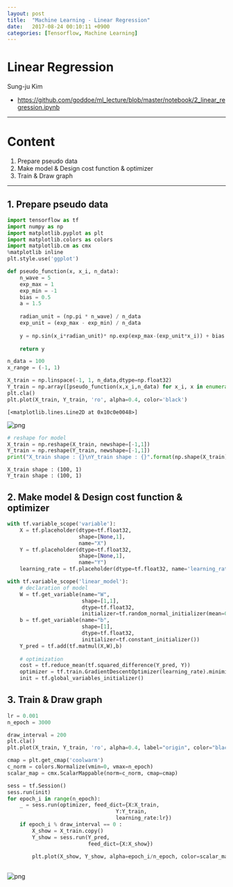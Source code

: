 ```yaml
---
layout: post
title:  "Machine Learning - Linear Regression"
date:   2017-08-24 00:10:11 +0900
categories: [Tensorflow, Machine Learning]
---
```


# Linear Regression
Sung-ju Kim
+ <a href="https://github.com/goddoe/ml_lecture/blob/master/notebook/2_linear_regression.ipynb">https://github.com/goddoe/ml_lecture/blob/master/notebook/2_linear_regression.ipynb</a>

- - -

# Content
1. Prepare pseudo data
2. Make model & Design cost function & optimizer
3. Train & Draw graph

- - -
## 1. Prepare pseudo data

```python
import tensorflow as tf
import numpy as np
import matplotlib.pyplot as plt
import matplotlib.colors as colors
import matplotlib.cm as cmx
%matplotlib inline
plt.style.use('ggplot')
```

```python
def pseudo_function(x, x_i, n_data):
    n_wave = 5
    exp_max = 1
    exp_min = -1
    bias = 0.5
    a = 1.5
    
    radian_unit = (np.pi * n_wave) / n_data
    exp_unit = (exp_max - exp_min) / n_data 
    
    y = np.sin(x_i*radian_unit)* np.exp(exp_max-(exp_unit*x_i)) + bias + a*x
    
    return y
```


```python
n_data = 100
x_range = (-1, 1)

X_train = np.linspace(-1, 1, n_data,dtype=np.float32)
Y_train = np.array([pseudo_function(x,x_i,n_data) for x_i, x in enumerate(list(X_train))], dtype=np.float32)
plt.cla()
plt.plot(X_train, Y_train, 'ro', alpha=0.4, color='black')
```




    [<matplotlib.lines.Line2D at 0x10c0e0048>]




![png]({{site.url}}/assets/post/2017-08-24-linear-regression/output_5_1.png)



```python
# reshape for model
X_train = np.reshape(X_train, newshape=[-1,1])
Y_train = np.reshape(Y_train, newshape=[-1,1])
print("X_train shape : {}\nY_train shape : {}".format(np.shape(X_train), np.shape(X_train)))
```

    X_train shape : (100, 1)
    Y_train shape : (100, 1)


## 2. Make model & Design cost function & optimizer


```python
with tf.variable_scope('variable'):
    X = tf.placeholder(dtype=tf.float32, 
                       shape=[None,1],
                       name="X")
    Y = tf.placeholder(dtype=tf.float32,
                       shape=[None,1],
                       name="Y")
    learning_rate = tf.placeholder(dtype=tf.float32, name='learning_rate')
```


```python
with tf.variable_scope('linear_model'):
    # declaration of model
    W = tf.get_variable(name="W",
                        shape=[1,1],
                        dtype=tf.float32,
                        initializer=tf.random_normal_initializer(mean=0.0, stddev=0.02))
    b = tf.get_variable(name="b",
                        shape=[1],
                        dtype=tf.float32,
                        initializer=tf.constant_initializer())
    Y_pred = tf.add(tf.matmul(X,W),b)
    
    # optimization
    cost = tf.reduce_mean(tf.squared_difference(Y_pred, Y))
    optimizer = tf.train.GradientDescentOptimizer(learning_rate).minimize(cost)
    init = tf.global_variables_initializer()
```

## 3. Train & Draw graph


```python
lr = 0.001
n_epoch = 3000

draw_interval = 200
plt.cla()
plt.plot(X_train, Y_train, 'ro', alpha=0.4, label="origin", color="black")

cmap = plt.get_cmap('coolwarm')
c_norm = colors.Normalize(vmin=0, vmax=n_epoch)
scalar_map = cmx.ScalarMappable(norm=c_norm, cmap=cmap)

sess = tf.Session() 
sess.run(init)
for epoch_i in range(n_epoch):
    _ = sess.run(optimizer, feed_dict={X:X_train, 
                                   Y:Y_train, 
                                   learning_rate:lr})
    if epoch_i % draw_interval == 0 :
        X_show = X_train.copy()
        Y_show = sess.run(Y_pred, 
                          feed_dict={X:X_show})
        
        plt.plot(X_show, Y_show, alpha=epoch_i/n_epoch, color=scalar_map.to_rgba(epoch_i))
        
```


![png]({{site.url}}/assets/post/2017-08-24-linear-regression/output_11_0.png)

